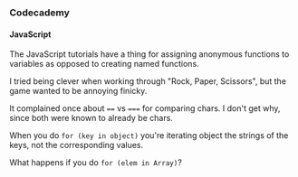 ### Codecademy


#### JavaScript

The JavaScript tutorials have a thing for assigning anonymous
functions to variables as opposed to creating named functions.

I tried being clever when working through "Rock, Paper, Scissors", but
the game wanted to be annoying finicky.

It complained once about `==` vs `===` for comparing chars.
I don't get why, since both were known to already be chars.

When you do `for (key in object)` you're iterating object the strings of
the keys, not the corresponding values.

What happens if you do `for (elem in Array)`?
